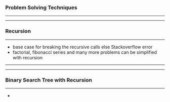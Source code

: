 ### Problem Solving Techniques
<hr/>
<hr/>

### Recursion
<hr/>

* base case for breaking the recursive calls else Stackoverflow error
* factorial, fibonacci series and many more problems can be simplified with recursion

<hr/>
<hr/>

### Binary Search Tree with Recursion
<hr/>

* 